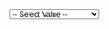 
<select>
<option value="">-- Select Value --</option>
<option value=""><a href="./small.md">ATA Deployment Guide </a></option>
</select>

